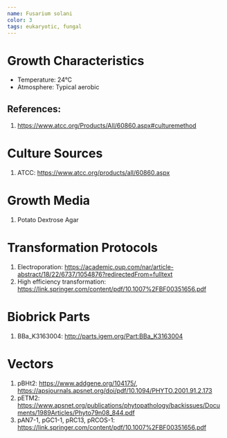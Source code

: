 ```yaml
---
name: Fusarium solani
color: 3
tags: eukaryotic, fungal
---
```

# Growth Characteristics
* Temperature: 24°C
* Atmosphere: Typical aerobic

## References:
1. https://www.atcc.org/Products/All/60860.aspx#culturemethod

# Culture Sources
1. ATCC: https://www.atcc.org/products/all/60860.aspx

# Growth Media
1. Potato Dextrose Agar

# Transformation Protocols
1. Electroporation: https://academic.oup.com/nar/article-abstract/18/22/6737/1054876?redirectedFrom=fulltext
2. High efficiency transformation: https://link.springer.com/content/pdf/10.1007%2FBF00351656.pdf

# Biobrick Parts
1. BBa_K3163004: http://parts.igem.org/Part:BBa_K3163004

# Vectors
1. pBHt2: https://www.addgene.org/104175/, https://apsjournals.apsnet.org/doi/pdf/10.1094/PHYTO.2001.91.2.173
2. pETM2: https://www.apsnet.org/publications/phytopathology/backissues/Documents/1989Articles/Phyto79n08_844.pdf
3. pAN7-1, pGC1-1, pRC13, pRCOS-1: https://link.springer.com/content/pdf/10.1007%2FBF00351656.pdf  
